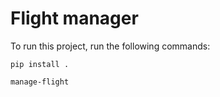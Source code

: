 # Flight manager

To run this project, run the following commands:

`pip install .`

`manage-flight`